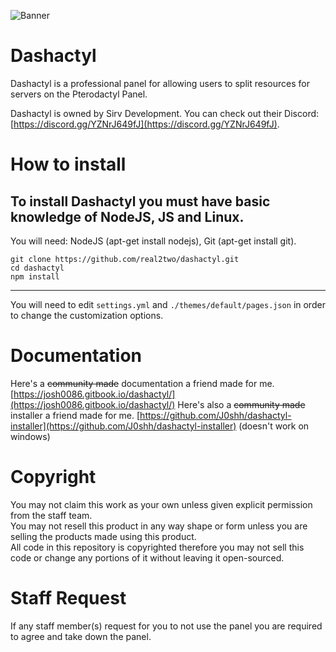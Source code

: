 ![Banner](https://media.discordapp.net/attachments/706970617471303761/768606122147708968/pterodactyl-panel.png)
# Dashactyl
Dashactyl is a professional panel for allowing users to split resources for servers on the Pterodactyl Panel.  

Dashactyl is owned by Sirv Development. You can check out their Discord: [https://discord.gg/YZNrJ649fJ](https://discord.gg/YZNrJ649fJ).

# How to install
To install Dashactyl you must have basic knowledge of NodeJS, JS and Linux.  
---  
You will need: NodeJS (apt-get install nodejs), Git (apt-get install git).
```
git clone https://github.com/real2two/dashactyl.git
cd dashactyl
npm install
```
---  
You will need to edit `settings.yml` and `./themes/default/pages.json` in order to change the customization options.
# Documentation
Here's a ~~community made~~ documentation a friend made for me. [https://josh0086.gitbook.io/dashactyl/](https://josh0086.gitbook.io/dashactyl/)
Here's also a ~~community made~~ installer a friend made for me. [https://github.com/J0shh/dashactyl-installer](https://github.com/J0shh/dashactyl-installer) (doesn't work on windows)
# Copyright
You may not claim this work as your own unless given explicit permission from the staff team.  
You may not resell this product in any way shape or form unless you are selling the products made using this product.  
All code in this repository is copyrighted therefore you may not sell this code or change any portions of it without leaving it open-sourced.  
# Staff Request
If any staff member(s) request for you to not use the panel you are required to agree and take down the panel.  
